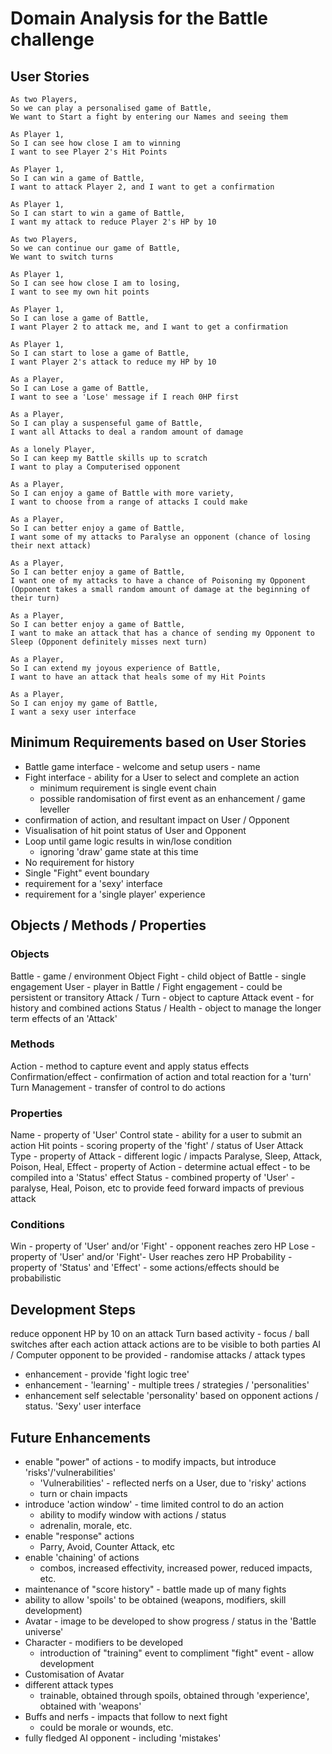 # Domain Analysis for the Battle challenge

## User Stories
```
As two Players,
So we can play a personalised game of Battle,
We want to Start a fight by entering our Names and seeing them

As Player 1,
So I can see how close I am to winning
I want to see Player 2's Hit Points

As Player 1,
So I can win a game of Battle,
I want to attack Player 2, and I want to get a confirmation

As Player 1,
So I can start to win a game of Battle,
I want my attack to reduce Player 2's HP by 10

As two Players,
So we can continue our game of Battle,
We want to switch turns

As Player 1,
So I can see how close I am to losing,
I want to see my own hit points

As Player 1,
So I can lose a game of Battle,
I want Player 2 to attack me, and I want to get a confirmation

As Player 1,
So I can start to lose a game of Battle,
I want Player 2's attack to reduce my HP by 10

As a Player,
So I can Lose a game of Battle,
I want to see a 'Lose' message if I reach 0HP first

As a Player,
So I can play a suspenseful game of Battle,
I want all Attacks to deal a random amount of damage

As a lonely Player,
So I can keep my Battle skills up to scratch
I want to play a Computerised opponent

As a Player,
So I can enjoy a game of Battle with more variety,
I want to choose from a range of attacks I could make

As a Player,
So I can better enjoy a game of Battle,
I want some of my attacks to Paralyse an opponent (chance of losing their next attack)

As a Player,
So I can better enjoy a game of Battle,
I want one of my attacks to have a chance of Poisoning my Opponent (Opponent takes a small random amount of damage at the beginning of their turn)

As a Player,
So I can better enjoy a game of Battle,
I want to make an attack that has a chance of sending my Opponent to Sleep (Opponent definitely misses next turn)

As a Player,
So I can extend my joyous experience of Battle,
I want to have an attack that heals some of my Hit Points

As a Player,
So I can enjoy my game of Battle,
I want a sexy user interface
```

## Minimum Requirements based on User Stories
- Battle game interface - welcome and setup users - name
- Fight interface - ability for a User to select and complete an action
  - minimum requirement is single event chain
  - possible randomisation of first event as an enhancement / game leveller
- confirmation of action, and resultant impact on User / Opponent
- Visualisation of hit point status of User and Opponent
- Loop until game logic results in win/lose condition
  - ignoring 'draw' game state at this time
- No requirement for history
- Single "Fight" event boundary
- requirement for a 'sexy' interface
- requirement for a 'single player' experience

## Objects / Methods / Properties
### Objects
Battle - game / environment Object
Fight - child object of Battle - single engagement
User - player in Battle / Fight engagement - could be persistent or transitory
Attack / Turn - object to capture Attack event - for history and combined actions
Status / Health - object to manage the longer term effects of an 'Attack'

### Methods
Action - method to capture event and apply status effects
Confirmation/effect - confirmation of action and total reaction for a 'turn'
Turn Management - transfer of control to do actions

### Properties
Name - property of 'User'
Control state - ability for a user to submit an action
Hit points - scoring property of the 'fight' / status of User
Attack Type - property of Attack - different logic / impacts
  Paralyse, Sleep, Attack, Poison, Heal,
Effect - property of Action - determine actual effect - to be compiled into a 'Status' effect
Status - combined property of 'User' - paralyse, Heal, Poison, etc to provide feed forward impacts of previous attack

### Conditions
Win - property of 'User' and/or 'Fight' - opponent reaches zero HP
Lose - property of 'User' and/or 'Fight'- User reaches zero HP
Probability - property of 'Status' and 'Effect' - some actions/effects should be probabilistic


## Development Steps
reduce opponent HP by 10 on an attack
Turn based activity - focus / ball switches after each action
attack actions are to be visible to both parties
AI / Computer opponent to be provided - randomise attacks / attack types
  - enhancement - provide 'fight logic tree'
  - enhancement - 'learning' - multiple trees / strategies / 'personalities'
  - enhancement self selectable 'personality' based on opponent actions / status.
'Sexy' user interface


## Future Enhancements
- enable "power" of actions - to modify impacts, but introduce 'risks'/'vulnerabilities'
  - 'Vulnerabilities' - reflected nerfs on a User, due to 'risky' actions
  - turn or chain impacts
- introduce 'action window' - time limited control to do an action
  - ability to modify window with actions / status
  - adrenalin, morale, etc.
- enable "response" actions
  - Parry, Avoid, Counter Attack, etc
- enable 'chaining' of actions
  - combos, increased effectivity, increased power, reduced impacts, etc.
- maintenance of "score history" - battle made up of many fights
- ability to allow 'spoils' to be obtained (weapons, modifiers, skill development)
- Avatar - image to be developed to show progress / status in the 'Battle universe'
- Character - modifiers to be developed
  - introduction of "training" event to compliment "fight" event - allow development
- Customisation of Avatar
- different attack types
  - trainable, obtained through spoils, obtained through 'experience', obtained with 'weapons'
- Buffs and nerfs - impacts that follow to next fight
  - could be morale or wounds, etc.
- fully fledged AI opponent - including 'mistakes'
